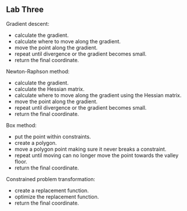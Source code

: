 ## Lab Three

Gradient descent:
*  calculate the gradient.
*  calculate where to move along the gradient.
*  move the point along the gradient.
*  repeat until divergence or the gradient becomes small.
*  return the final coordinate.

Newton-Raphson method:
*  calculate the gradient.
*  calculate the Hessian matrix.
*  calculate where to move along the gradient using the Hessian matrix.
*  move the point along the gradient.
*  repeat until divergence or the gradient becomes small.
*  return the final coordinate.
  
Box method:
*  put the point within constraints.
*  create a polygon.
*  move a polygon point making sure it never breaks a constraint.
*  repeat until moving can no longer move the point towards the valley floor.
*  return the final coordinate.
  
Constrained problem transformation:
*  create a replacement function.
*  optimize the replacement function.
*  return the final coordinate.
  
